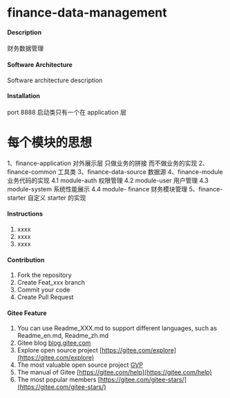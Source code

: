 # finance-data-management

#### Description
财务数据管理

#### Software Architecture
Software architecture description

#### Installation
port  8888
启动类只有一个在 application 层
# 每个模块的思想
1、finance-application   对外展示层 只做业务的拼接 而不做业务的实现
2、finance-common 工具类
3、finance-data-source  数据源
4、finance-module 业务代码的实现
    4.1 module-auth 权限管理
    4.2 module-user 用户管理
    4.3 module-system 系统性能展示
    4.4 module- finance 财务模块管理
5、finance-starter 自定义 starter 的实现

#### Instructions

1.  xxxx
2.  xxxx
3.  xxxx

#### Contribution

1.  Fork the repository
2.  Create Feat_xxx branch
3.  Commit your code
4.  Create Pull Request


#### Gitee Feature

1.  You can use Readme\_XXX.md to support different languages, such as Readme\_en.md, Readme\_zh.md
2.  Gitee blog [blog.gitee.com](https://blog.gitee.com)
3.  Explore open source project [https://gitee.com/explore](https://gitee.com/explore)
4.  The most valuable open source project [GVP](https://gitee.com/gvp)
5.  The manual of Gitee [https://gitee.com/help](https://gitee.com/help)
6.  The most popular members  [https://gitee.com/gitee-stars/](https://gitee.com/gitee-stars/)
